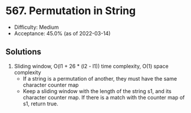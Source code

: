 # 567. Permutation in String
- Difficulty: Medium
- Acceptance: 45.0% (as of 2022-03-14)

## Solutions

1. Sliding window, O(l1 + 26 * (l2 - l1)) time complexity, O(1) space complexity
   * If a string is a permutation of another, they must have the same character counter map
   * Keep a sliding window with the length of the string s1, and its character counter map. If there is a match with the counter map of s1, return true.

